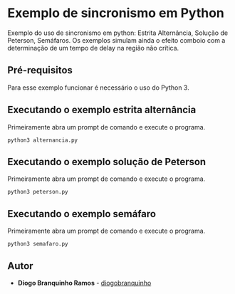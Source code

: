 # Exemplo de sincronismo em Python
Exemplo do uso de sincronismo em python: Estrita Alternância, Solução de Peterson, Semáfaros. Os exemplos simulam ainda o efeito comboio com a determinação de um tempo de delay na região não crítica.

## Pré-requisitos
Para esse exemplo funcionar é necessário o uso do Python 3.

## Executando o exemplo estrita alternância
Primeiramente abra um prompt de comando e execute o programa.
```
python3 alternancia.py 
```

## Executando o exemplo solução de Peterson
Primeiramente abra um prompt de comando e execute o programa.
```
python3 peterson.py 
```

## Executando o exemplo semáfaro
Primeiramente abra um prompt de comando e execute o programa.
```
python3 semafaro.py 
```

## Autor

* **Diogo Branquinho Ramos** - [diogobranquinho](https://github.com/diogobranquinho)
